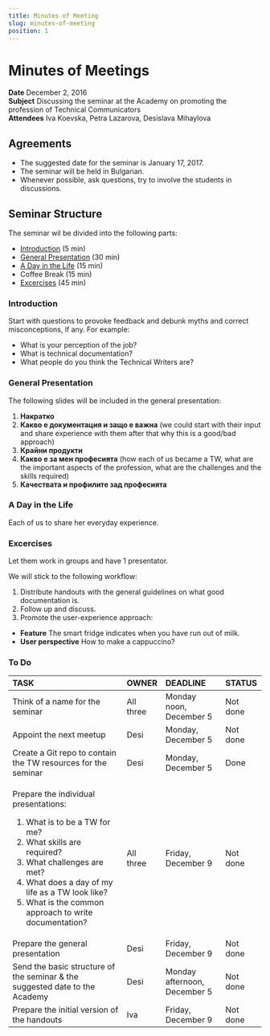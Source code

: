 ```yaml
---
title: Minutes of Meeting
slug: minutes-of-meeting
position: 1
---
```


# Minutes of Meetings

**Date** December 2, 2016  
**Subject** Discussing the seminar at the Academy on promoting the profession of Technical Communicators    
**Attendees** Iva Koevska, Petra Lazarova, Desislava Mihaylova

## Agreements 

* The suggested date for the seminar is January 17, 2017.
* The seminar will be held in Bulgarian.
* Whenever possible, ask questions, try to involve the students in discussions.

## Seminar Structure 

The seminar wil be divided into the following parts:    
* [Introduction](#introduction) (5 min)   
* [General Presentation](#general-presentation) (30 min)   
* [A Day in the Life](#a-day-in-the-life) (15 min)   
* Coffee Break (15 min)   
* [Excercises](#excercises) (45 min)

### Introduction

Start with questions to provoke feedback and debunk myths and correct misconceptions, if any. For example:    
* What is your perception of the job?
* What is technical documentation?
* What people do you think the Technical Writers are?

### General Presentation

The following slides will be included in the general presentation:     
1.	**Накратко**   
2.	**Какво е документация и защо е важна** (we could start with their input and share experience with them after that why this is a good/bad approach)   
3.	**Крайни продукти**   
4.	**Какво е за мен професията** (how each of us became a TW, what are the important aspects of the profession, what are the challenges and the skills required)    
5.	**Качествата и профилите зад професията**    

### A Day in the Life 

Each of us to share her everyday experience.   

### Excercises 

Let them work in groups and have 1 presentator. 

We will stick to the following workflow:     
1.	Distribute handouts with the general guidelines on what good documentation is.   
2.	Follow up and discuss.     
3.	Promote the user-experience approach:      
   * **Feature** The smart fridge indicates when you have run out of milk.     
   * **User perspective** How to make a cappuccino?     

### To Do 

|TASK                               |OWNER      |DEADLINE |STATUS    |
|:---                               |:---       |:---     |:---      |
|Think of a name for the seminar    |All three  |Monday noon, December 5      |Not done  |
|Appoint the next meetup            |Desi       |Monday, December 5           |Not done  |
|Create a Git repo to contain the TW resources for the seminar       |Desi     |Monday, December 5  |Done  |
|<p>Prepare the individual presentations:</p> <ol><li>What is to be a TW for me?</li> <li>What skills are required?</li> <li>What challenges are met?</li> <li>What does a day of my life as a TW look like?</li> <li>What is the common approach to write documentation?</li></ol> |All three  |Friday, December 9      |Not done | 
|Prepare the general presentation   |Desi       |Friday, December 9  |Not done |
|Send the basic structure of the seminar & the suggested date to the Academy   |Desi      |Monday afternoon, December 5  |Not done  |
|Prepare the initial version of the handouts    |Iva       |Friday, December 9 |Not done  |
